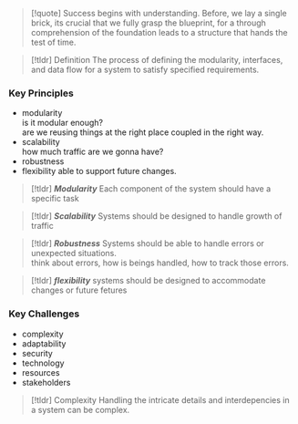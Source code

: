 >[!quote] Success begins with understanding.
>Before, we lay a single brick, its crucial that we fully grasp the blueprint, for a through comprehension of the foundation leads to a structure that hands the test of time.

>[!tldr] Definition
>The process of defining the modularity, interfaces, and data flow for a system to satisfy specified requirements.

### Key Principles
- modularity\
	is it modular enough?\
	are we reusing things at the right place coupled in the right way.
- scalability\
	how much traffic are we gonna have?
- robustness
- flexibility
	able to support future changes.




>[!tldr] ***Modularity***
> Each component of the system should have a specific task


> [!tldr] ***Scalability***
>  Systems should be designed to handle growth of traffic


> [!tldr] ***Robustness***
> Systems should be able to handle errors or unexpected situations.\
> think about errors, how is beings handled, how to track those errors.


> [!tldr] ***flexibility***
> systems should be designed to accommodate changes or future fetures



### Key Challenges
- complexity
- adaptability
- security
- technology
- resources
- stakeholders

>[!tldr] Complexity
>Handling the intricate details and interdepencies in a system can be complex.
















